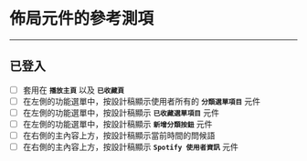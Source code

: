 # 佈局元件的參考測項

---

## 已登入

- [ ] 套用在 **`播放主頁`** 以及 **`已收藏頁`** 
- [ ] 在左側的功能選單中，按設計稿顯示使用者所有的 **`分類選單項目`** 元件
- [ ] 在左側的功能選單中，按設計稿顯示 **`已收藏選單項目`** 元件
- [ ] 在左側的功能選單中，按設計稿顯示 **`新增分類按鈕`** 元件
- [ ] 在右側的主內容上方，按設計稿顯示當前時間的問候語
- [ ] 在右側的主內容上方，按設計稿顯示 **`Spotify 使用者資訊`** 元件